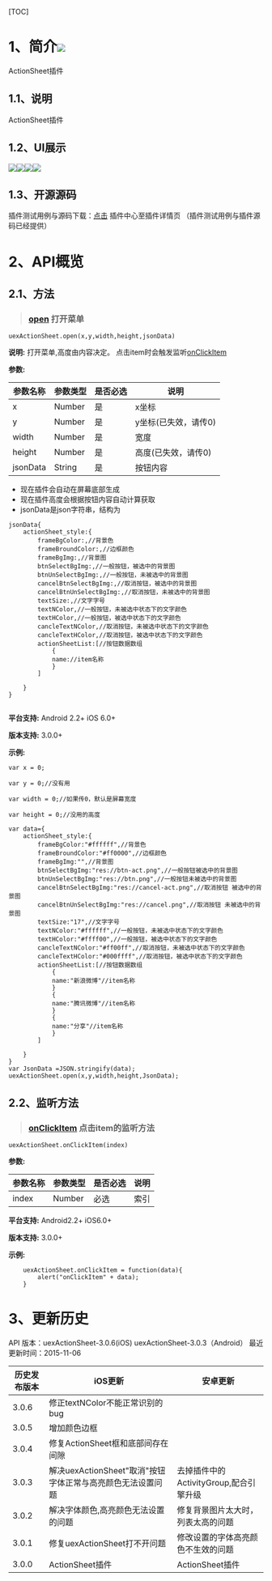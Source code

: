 [TOC]
# 1、简介[![](http://appcan-download.oss-cn-beijing.aliyuncs.com/%E5%85%AC%E6%B5%8B%2Fgf.png)]() 
ActionSheet插件
## 1.1、说明
ActionSheet插件
## 1.2、UI展示
![](http://plugin.appcan.cn/pluginimg/162850y2015o8u11og.jpg)![](http://plugin.appcan.cn/pluginimg/170136f2015b8u11na.jpg)![](http://plugin.appcan.cn/pluginimg/170127y2015d8y11kf.jpg)![](http://plugin.appcan.cn/pluginimg/165111f2015o8w11la.jpg)
 
## 1.3、开源源码
插件测试用例与源码下载：[点击](http://plugin.appcan.cn/details.html?id=417_index) 插件中心至插件详情页 （插件测试用例与插件源码已经提供）
# 2、API概览

## 2.1、方法

> ### [open](#open) 打开菜单

`uexActionSheet.open(x,y,width,height,jsonData)`

**说明:**
打开菜单,高度由内容决定。
点击item时会触发监听[onClickItem](#onClickItem) 


**参数:**


|参数名称|参数类型 | 是否必选|  说明 |
|------|-----|--------|------- |
| x | Number | 是 | x坐标 |
| y | Number | 是 | y坐标(已失效，请传0) |
| width | Number | 是 | 宽度 |
|height|Number|是|高度(已失效，请传0)|
|jsonData|String|是|按钮内容|

* 现在插件会自动在屏幕底部生成
* 现在插件高度会根据按钮内容自动计算获取
* jsonData是json字符串，结构为

```
jsonData{
	actionSheet_style:{
		frameBgColor:,//背景色	
		frameBroundColor:,//边框颜色
		frameBgImg:,//背景图
		btnSelectBgImg:,//一般按钮，被选中的背景图
		btnUnSelectBgImg:,//一般按钮，未被选中的背景图
		cancelBtnSelectBgImg:,//取消按钮，被选中的背景图
		cancelBtnUnSelectBgImg:,//取消按钮，未被选中的背景图
		textSize:,//文字字号
		textNColor,//一般按钮，未被选中状态下的文字颜色
		textHColor,//一般按钮，被选中状态下的文字颜色
		cancleTextNColor,//取消按钮，未被选中状态下的文字颜色
		cancleTextHColor,//取消按钮，被选中状态下的文字颜色
		actionSheetList:[//按钮数据数组
			{
			name://item名称
			}
		]
			
	}
}
	
```

**平台支持:**
Android 2.2+
iOS 6.0+

**版本支持:**
3.0.0+

**示例:**

```
var x = 0;
        
var y = 0;//没有用
        
var width = 0;//如果传0，默认是屏幕宽度
        
var height = 0;//没用的高度
        
var data={
	actionSheet_style:{
		frameBgColor:"#ffffff",//背景色	
		frameBroundColor:"#ff0000",//边框颜色
		frameBgImg:"",//背景图
		btnSelectBgImg:"res://btn-act.png",//一般按钮被选中的背景图
		btnUnSelectBgImg:"res://btn.png",//一般按钮未被选中的背景图
		cancelBtnSelectBgImg:"res://cancel-act.png",//取消按钮 被选中的背景图
		cancelBtnUnSelectBgImg:"res://cancel.png",//取消按钮 未被选中的背景图
		textSize:"17",//文字字号
		textNColor:"#ffffff",//一般按钮，未被选中状态下的文字颜色
		textHColor:"#ffff00",//一般按钮，被选中状态下的文字颜色
		cancleTextNColor:"#ff00ff",//取消按钮，未被选中状态下的文字颜色
		cancleTextHColor:"#000ffff",//取消按钮，被选中状态下的文字颜色
		actionSheetList:[//按钮数据数组
			{
			name:"新浪微博"//item名称
			}
			{
			name:"腾讯微博"//item名称
			}
			{
			name:"分享"//item名称
			}
		]
			
	}
} 
var JsonData =JSON.stringify(data);   
uexActionSheet.open(x,y,width,height,JsonData);           

```

## 2.2、监听方法

> ###  [onClickItem](#onClickItem) 点击item的监听方法

`uexActionSheet.onClickItem(index)	`	

**参数:**
 
|参数名称|参数类型 | 是否必选|  说明 |
|------|-----|--------|------- |
| index | Number | 必选 |索引 |
 

**平台支持:**
Android2.2+
iOS6.0+

**版本支持:**
3.0.0+

**示例:**
```
    uexActionSheet.onClickItem = function(data){
        alert("onClickItem" + data);
    }
```
# 3、更新历史
API 版本：uexActionSheet-3.0.6(iOS) uexActionSheet-3.0.3（Android）
 最近更新时间：2015-11-06
 

|  历史发布版本 | iOS更新  | 安卓更新  |
| ------------ | ------------ | ------------ |
| 3.0.6  | 修正textNColor不能正常识别的bug |    | 
| 3.0.5  | 增加颜色边框 |    | 
| 3.0.4 | 修复ActionSheet框和底部间存在间隙 |   |
| 3.0.3  |  解决uexActionSheet"取消"按钮字体正常与高亮颜色无法设置问题 | 去掉插件中的ActivityGroup,配合引擎升级 |
| 3.0.2  |  解决字体颜色,高亮颜色无法设置的问题| 修复背景图片太大时，列表太高的问题  |
| 3.0.1  | 修复uexActionSheet打不开问题| 修改设置的字体高亮颜色不生效的问题|
| 3.0.0  | ActionSheet插件  | ActionSheet插件|
